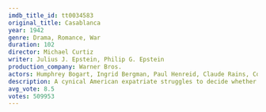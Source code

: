 ```yaml
---
imdb_title_id: tt0034583
original_title: Casablanca
year: 1942
genre: Drama, Romance, War
duration: 102
director: Michael Curtiz
writer: Julius J. Epstein, Philip G. Epstein
production_company: Warner Bros.
actors: Humphrey Bogart, Ingrid Bergman, Paul Henreid, Claude Rains, Conrad Veidt, Sydney Greenstreet, Peter Lorre, S.Z. Sakall, Madeleine Lebeau, Dooley Wilson, Joy Page, John Qualen, Leonid Kinskey, Curt Bois
description: A cynical American expatriate struggles to decide whether or not he should help his former lover and her fugitive husband escape French Morocco.
avg_vote: 8.5
votes: 509953
---
```

